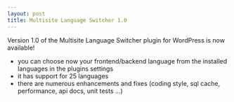 ```yaml
---
layout: post
title: Multisite Language Switcher 1.0 
---
```


Version 1.0 of the Multisite Language Switcher plugin for WordPress is now available!

* you can choose now your frontend/backend language from the installed languages in the plugins settings
* it has support for 25 languages
* there are numerous enhancements and fixes (coding style, sql cache, performance, api docs, unit tests ...)
